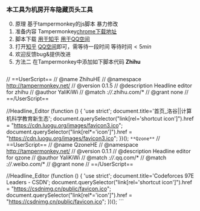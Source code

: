 ### 本工具为机房开车隐藏页头工具
0. 原理
	基于tampermonkey的js脚本
	暴力修改
1. 准备内容
	Tampermonkey[chrome下载地址](https://chrome.google.com/webstore/detail/tampermonkey/dhdgffkkebhmkfjojejmpbldmpobfkfo?hl=zh-CN)
2. 脚本下载
	[用于知乎](https://greasyfork.org/zh-CN/scripts/387105-zhihuhe)
	[用于QQ空间](https://greasyfork.org/zh-CN/scripts/387117-qzonehe)
3. 打开[知乎](zhihu.com) [QQ空间](i.qq.com)即可，需等待一段时间
	等待时间$<5min$
4. 欢迎反馈bug&提供改进
5. 方法二
	在Tampermonkey中添加如下脚本代码
	**Zhihu**
	```
// ==UserScript==
// @name         ZhihuHE
// @namespace    http://tampermonkey.net/
// @version      0.1.5
// @description  Headline editor for zhihu
// @author       YaliKiWi
// @match        *://*.zhihu.com/*
// @grant        none
// ==/UserScript==

//Headline_Editor
(function () {
    'use strict';
    document.title='首页_洛谷||计算机科学教育新生态';
    document.querySelector("link[rel='shortcut icon']").href = "https://cdn.luogu.org/images/favicon3.ico";
    document.querySelector("link[rel*='icon']").href = "https://cdn.luogu.org/images/favicon3.ico";
})();
	```
	**Qzone**
	```
// ==UserScript==
// @name         QzoneHE
// @namespace    http://tampermonkey.net/
// @version      0.1.1
// @description  Headline editor for qzone
// @author       YaliKiWi
// @match        *://*.qq.com/*
// @match        *://*.weibo.com/*
// @grant        none
// ==/UserScript==

//Headline_Editor
(function () {
    'use strict';
    document.title='Codeforces 97E Leaders - CSDN';
    document.querySelector("link[rel='shortcut icon']").href = "https://csdnimg.cn/public/favicon.ico";
    document.querySelector("link[rel*='icon']").href = "https://csdnimg.cn/public/favicon.ico";
})();
	```
